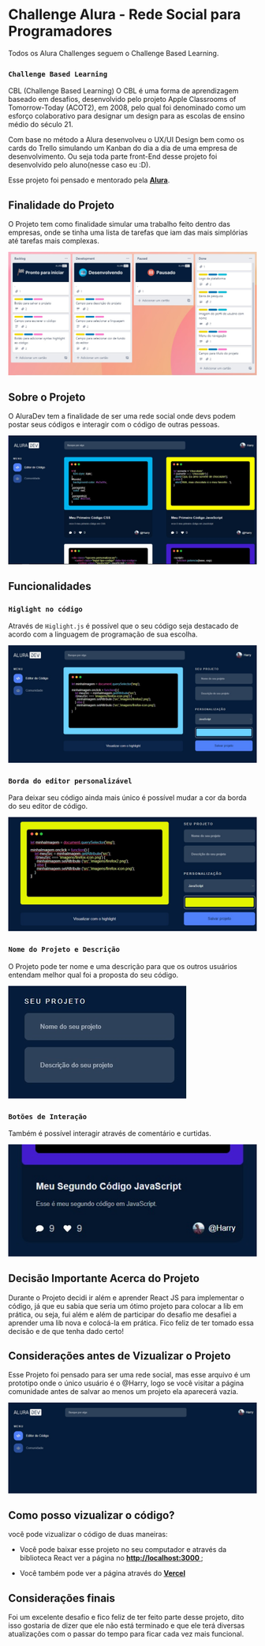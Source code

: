 # Challenge Alura - Rede Social para Programadores

Todos os Alura Challenges seguem o Challenge Based Learning.

### `Challenge Based Learning`

CBL (Challenge Based Learning) O CBL é uma forma de aprendizagem baseado em desafios, desenvolvido pelo projeto Apple Classrooms of Tomorrow-Today (ACOT2), em 2008, pelo qual foi denominado como um esforço colaborativo para designar um design para as escolas de ensino médio do século 21.

Com base no método a Alura desenvolveu o UX/UI Design bem como os cards do Trello simulando um Kanban do dia a dia de uma empresa de desenvolvimento.
Ou seja toda parte front-End desse projeto foi desenvolvido pelo aluno(nesse caso eu :D).

Esse projeto foi pensado e mentorado pela **[Alura](https://www.alura.com.br)**.

## Finalidade do Projeto

O Projeto tem como finalidade simular uma trabalho feito dentro das empresas, onde se tinha uma lista de tarefas que iam das mais simplórias até tarefas mais complexas.

![](/src/imagens/trello.jpg)

## Sobre o Projeto

O AluraDev tem a finalidade de ser uma rede social onde devs podem postar seus códigos e interagir com o código de outras pessoas.

![](/src/imagens/comunidade.jpg)

## Funcionalidades

### `Higlight no código`

Através de `Higlight.js` é possível que o seu código seja destacado de acordo com a linguagem de programação de sua escolha.

![](/src/imagens/editor_exemplo.jpg)

### `Borda do editor personalizável`

Para deixar seu código ainda mais único é possível mudar a cor da borda do seu editor de código.

![](/src/imagens/borda_exemplo.jpg)

### `Nome do Projeto e Descrição`

O Projeto pode ter nome e uma descrição para que os outros usuários entendam melhor qual foi a proposta do seu código.

![](/src/imagens/nome_desc_exemplo.jpg)

### `Botões de Interação`

Também é possível interagir através de comentário e curtidas.

![](/src/imagens/interac_exemplo.jpg)


## Decisão Importante Acerca do Projeto

Durante o Projeto decidi ir além e aprender React JS para implementar o código, já que eu sabia que seria um ótimo projeto para colocar a lib em prática, ou seja, fui além e além de participar do desafio me desafiei a aprender uma lib nova e colocá-la em prática. Fico feliz de ter tomado essa decisão e de que tenha dado certo!

## Considerações antes de Vizualizar o Projeto
Esse Projeto foi pensado para ser uma rede social, mas esse arquivo é um prototipo onde o único usuário é o @Harry, logo se você visitar a página comunidade antes de salvar ao menos um projeto ela aparecerá vazia.

![](/src/imagens/comunidade_vazio.jpg)

## Como posso vizualizar o código?

você pode vizualizar o código de duas maneiras:

- Você pode baixar esse projeto no seu computador e através da biblioteca React ver a página no **[http://localhost:3000 ]()**;

- Você também pode ver a página através do **[Vercel](https://aluradev-react.vercel.app)**

## Considerações finais

Foi um excelente desafio e fico feliz de ter feito parte desse projeto, dito isso gostaria de dizer que ele não está terminado e que ele terá diversas atualizações com o passar do tempo para ficar cada vez mais funcional.
